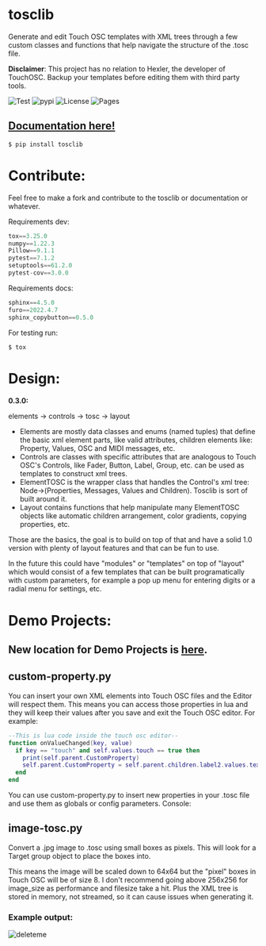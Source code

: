 # tosclib
Generate and edit Touch OSC templates with XML trees through a few custom classes and functions that help navigate the structure of the .tosc file.

**Disclaimer**: This project has no relation to Hexler, the developer of TouchOSC. Backup your templates before editing them with third party tools.

![Test](https://github.com/albertov5/tosclib/actions/workflows/tests.yaml/badge.svg) ![pypi](https://img.shields.io/pypi/v/tosclib)
![License](https://img.shields.io/github/license/albertov5/tosclib)
![Pages](https://github.com/AlbertoV5/tosclib/actions/workflows/pages/pages-build-deployment/badge.svg)

## [Documentation here!](https://albertov5.github.io/tosclib)

```console
$ pip install tosclib
```

# Contribute:

Feel free to make a fork and contribute to the tosclib or documentation or whatever.

Requirements dev:

```python
tox==3.25.0
numpy==1.22.3
Pillow==9.1.1
pytest==7.1.2
setuptools==61.2.0
pytest-cov==3.0.0
```
Requirements docs:
```python
sphinx==4.5.0
furo==2022.4.7
sphinx_copybutton==0.5.0
```
For testing run:
```console
$ tox
```

# Design:
**0.3.0:**

elements -> controls -> tosc -> layout

- Elements are mostly data classes and enums (named tuples) that define the basic xml element parts, like valid attributes, children elements like: Property, Values, OSC and MIDI messages, etc.
- Controls are classes with specific attributes that are analogous to Touch OSC's Controls, like Fader, Button, Label, Group, etc. can be used as templates to construct xml trees.
- ElementTOSC is the wrapper class that handles the Control's xml tree: Node->(Properties, Messages, Values and Children). Tosclib is sort of built around it.
- Layout contains functions that help manipulate many ElementTOSC objects like automatic children arrangement, color gradients, copying properties, etc. 

Those are the basics, the goal is to build on top of that and have a solid 1.0 version with plenty of layout features and that can be fun to use.

In the future this could have "modules" or "templates" on top of "layout" which would consist of a few templates that can be built programatically with custom parameters, for example a pop up menu for entering digits or a radial menu for settings, etc.

# Demo Projects:

## New location for Demo Projects is [here](https://albertov5.github.io/tosclib/docs/build/html/demos.html).


## custom-property.py
You can insert your own XML elements into Touch OSC files and the Editor will respect them. This means you can access those properties in lua and they will keep their values after you save and exit the Touch OSC editor. For example:
```lua
--This is lua code inside the touch osc editor--
function onValueChanged(key, value)
  if key == "touch" and self.values.touch == true then
    print(self.parent.CustomProperty)
    self.parent.CustomProperty = self.parent.children.label2.values.text
  end
end
```
You can use custom-property.py to insert new properties in your .tosc file and use them as globals or config parameters. Console:


## image-tosc.py

Convert a .jpg image to .tosc using small boxes as pixels. This will look for a Target group object to place the boxes into.

This means the image will be scaled down to 64x64 but the "pixel" boxes in Touch OSC will be of size 8.
I don't recommend going above 256x256 for image_size as performance and filesize take a hit. Plus the XML tree is stored in memory, not streamed, so it can cause issues when generating it.

### Example output:

![deleteme](https://user-images.githubusercontent.com/58243333/168332352-cb848b15-13fc-4573-861d-27b47f6da2ee.jpg)
